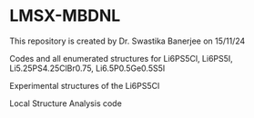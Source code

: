 # LMSX-MBDNL
This repository is created by Dr. Swastika Banerjee on 15/11/24

Codes and all enumerated structures for Li6PS5Cl, Li6PS5I, Li5.25PS4.25ClBr0.75, Li6.5P0.5Ge0.5S5I

Experimental structures of the Li6PS5Cl

Local Structure Analysis code
